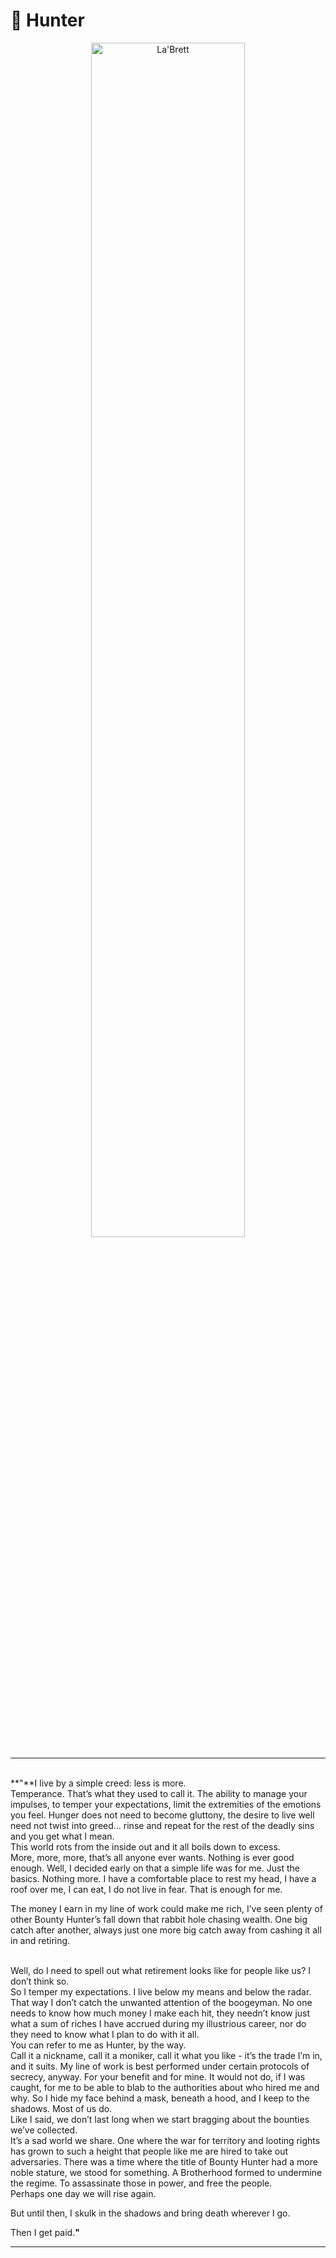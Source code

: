 # 🏹 **Hunter**

<div style="text-align: center;">
  <img src="../images/characters/HuntertheHunter.png" alt="La'Brett" style="width: 70%; max-width: 700px; height: auto;">
</div>

---

<br>
**"**I live by a simple creed: less is more.

<br> 
Temperance. That’s what they used to call it. The ability to manage your impulses, to temper your expectations, limit the extremities of the emotions you feel. Hunger does not need to become gluttony, the desire to live well need not twist into greed… rinse and repeat for the rest of the deadly sins and you get what I mean.

<br>
This world rots from the inside out and it all boils down to excess.

<br>
More, more, more, that’s all anyone ever wants. Nothing is ever good enough. Well, I decided early on that a simple life was for me. Just the basics. Nothing more. I have a comfortable place to rest my head, I have a roof over me, I can eat, I do not live in fear. That is enough for me.

The money I earn in my line of work could make me rich, I’ve seen plenty of other Bounty Hunter’s fall down that rabbit hole chasing wealth. One big catch after another, always just one more big catch away from cashing it all in and retiring.

<br>
Well, do I need to spell out what retirement looks like for people like us? I don’t think so.

<br>
So I temper my expectations. I live below my means and below the radar. That way I don’t catch the unwanted attention of the boogeyman. No one needs to know how much money I make each hit, they needn’t know just what a sum of riches I have accrued during my illustrious career, nor do they need to know what I plan to do with it all.

<br>
You can refer to me as Hunter, by the way.

<br>
Call it a nickname, call it a moniker, call it what you like - it’s the trade I’m in, and it suits. My line of work is best performed under certain protocols of secrecy, anyway. For your benefit and for mine. It would not do, if I was caught, for me to be able to blab to the authorities about who hired me and why. So I hide my face behind a mask, beneath a hood, and I keep to the shadows. Most of us do.

<br>
Like I said, we don’t last long when we start bragging about the bounties we’ve collected.

<br>
It’s a sad world we share. One where the war for territory and looting rights has grown to such a height that people like me are hired to take out adversaries. There was a time where the title of Bounty Hunter had a more noble stature, we stood for something. A Brotherhood formed to undermine the regime. To assassinate those in power, and free the people.

<br>
Perhaps one day we will rise again.

But until then, I skulk in the shadows and bring death wherever I go.

Then I get paid.**"**

---
